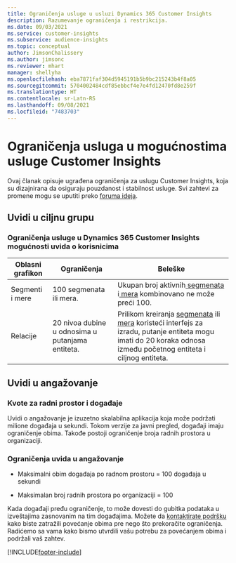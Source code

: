 ```yaml
---
title: Ograničenja usluge u usluzi Dynamics 365 Customer Insights
description: Razumevanje ograničenja i restrikcija.
ms.date: 09/03/2021
ms.service: customer-insights
ms.subservice: audience-insights
ms.topic: conceptual
author: JimsonChalissery
ms.author: jimsonc
ms.reviewer: mhart
manager: shellyha
ms.openlocfilehash: eba7871faf304d5945191b5b9bc215243b4f8a05
ms.sourcegitcommit: 5704002484cdf85ebbcf4e7e4fd12470fd8e259f
ms.translationtype: HT
ms.contentlocale: sr-Latn-RS
ms.lasthandoff: 09/08/2021
ms.locfileid: "7483703"
---
```

# <a name="service-limits-in-customer-insights-capabilities"></a>Ograničenja usluga u mogućnostima usluge Customer Insights

Ovaj članak opisuje ugrađena ograničenja za uslugu Customer Insights, koja su dizajnirana da osiguraju pouzdanost i stabilnost usluge. Svi zahtevi za promene mogu se uputiti preko [foruma ideja](https://go.microsoft.com/fwlink/?linkid=2074172). 

## <a name="audience-insights"></a>Uvidi u ciljnu grupu

### <a name="service-limits-in-dynamics-365-customer-insights-audience-insights-capability"></a>Ograničenja usluge u Dynamics 365 Customer Insights mogućnosti uvida o korisnicima

| Oblasni grafikon  | Ograničenja  | Beleške |
|-------------|---------------------------------------------------------------------|---------------------------------------------------------------------|
| Segmenti i mere | 100 segmenata ili mera. | Ukupan broj aktivnih[ segmenata](audience-insights/segments.md) i[ mera](audience-insights/measures.md) kombinovano ne može preći 100.  |
| Relacije | 20 nivoa dubine u odnosima u putanjama entiteta. | Prilikom kreiranja [segmenata](audience-insights/segments.md) ili [mera](audience-insights/measures.md) koristeći interfejs za izradu, putanje entiteta mogu imati do 20 koraka odnosa između početnog entiteta i ciljnog entiteta.  |


## <a name="engagement-insights"></a>Uvidi u angažovanje

### <a name="workspace-and-event-quotas"></a>Kvote za radni prostor i događaje

Uvidi o angažovanje je izuzetno skalabilna aplikacija koja može podržati milione događaja u sekundi. Tokom verzije za javni pregled, događaji imaju ograničenje obima. Takođe postoji ograničenje broja radnih prostora u organizaciji.

### <a name="engagement-insights-limits"></a>Ograničenja uvida u angažovanje

- Maksimalni obim događaja po radnom prostoru = 100 događaja u sekundi

- Maksimalan broj radnih prostora po organizaciji = 100

Kada događaji pređu ograničenje, to može dovesti do gubitka podataka u izveštajima zasnovanim na tim događajima. Možete da [kontaktirate podršku](https://go.microsoft.com/fwlink/?linkid=2145734) kako biste zatražili povećanje obima pre nego što prekoračite ograničenja. Radićemo sa vama kako bismo utvrdili vašu potrebu za povećanjem obima i podržali vaš zahtev.


[!INCLUDE[footer-include](includes/footer-banner.md)]